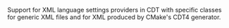 Support for XML language settings providers in CDT with
specific classes for generic XML files and for XML produced
by CMake's CDT4 generator.
